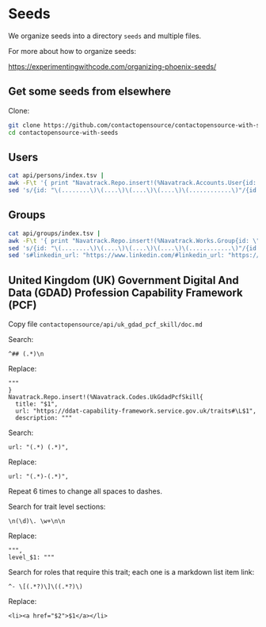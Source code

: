 # Seeds

We organize seeds into a directory `seeds` and multiple files.

For more about how to organize seeds:

<https://experimentingwithcode.com/organizing-phoenix-seeds/>

## Get some seeds from elsewhere

Clone:

```sh
git clone https://github.com/contactopensource/contactopensource-with-seeds
cd contactopensource-with-seeds
```

## Users

```sh
cat api/persons/index.tsv |
awk -F\t '{ print "Navatrack.Repo.insert!(%Navatrack.Accounts.User{id: \"" $1 "\", name: \"" $3 "\", email: \"" $4 "\", phone: \"" $9 "\", url: \"" $7 "\", linkedin_url: \"https://linkedin.com/in/" $2 "\", avatar_image_400x400_url: \"https://example.com/" $6 "\", note: \"" $11 "\" })" }' |
sed 's/{id: "\(........\)\(....\)\(....\)\(....\)\(............\)"/{id: "\1-\2-\3-\4-\5"/'
```

## Groups

```sh
cat api/groups/index.tsv |
awk -F\t '{ print "Navatrack.Repo.insert!(%Navatrack.Works.Group{id: \"" $1 "\", name: \"" $3 "\", email: \"" $5 "\", phone: \"" $6 "\", postal: \"" $7 "\", url: \"https://example.com/" $2 "\", avatar_image_400x400_url: \"https://example.com/" $4 "\", linkedin_url: \"" $11 "\" })" }' |
sed 's/{id: "\(........\)\(....\)\(....\)\(....\)\(............\)"/{id: "\1-\2-\3-\4-\5"/' |
sed 's#linkedin_url: "https://www.linkedin.com/#linkedin_url: "https://linkedin.com/#'
```

## United Kingdom (UK) Government Digital And Data (GDAD) Profession Capability Framework (PCF)

Copy file `contactopensource/api/uk_gdad_pcf_skill/doc.md`

Search:

```regex-search
^## (.*)\n
```

Replace:

```regex-replace
"""
}
Navatrack.Repo.insert!(%Navatrack.Codes.UkGdadPcfSkill{
  title: "$1",
  url: "https://ddat-capability-framework.service.gov.uk/traits#\L$1",
  description: """
```

Search:

```regex-search
url: "(.*) (.*)",
```

Replace:

```regex-replace
url: "(.*)-(.*)",
```

Repeat 6 times to change all spaces to dashes.

Search for trait level sections:

```regex-search
\n(\d)\. \w+\n\n
```

Replace:

```regex-replace
""",
level_$1: """
```

Search for roles that require this trait; each one is a markdown list item link:

```regex-search
^- \[(.*?)\]\((.*?)\)
```

Replace:

```regex-replace
<li><a href="$2">$1</a></li>
```
